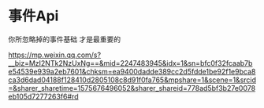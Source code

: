 # 事件Api



你所忽略掉的事件基础 才是最重要的

https://mp.weixin.qq.com/s?__biz=MzI2NTk2NzUxNg==&mid=2247483945&idx=1&sn=bfc0f32fcaab7be54539e939a2eb7601&chksm=ea9400dadde389cc2d5fdde1be92f1e9bca8ca3d6dad04188f128410d2805108c8d91f0fa765&mpshare=1&scene=1&srcid=&sharer_sharetime=1575676496052&sharer_shareid=778ad5bf3b27e0078eb105d7277263f6#rd